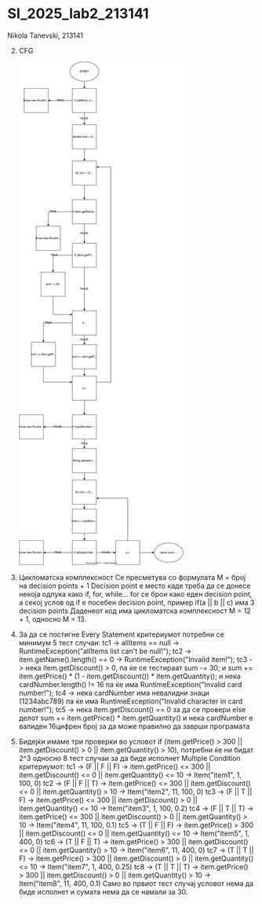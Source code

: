 # SI_2025_lab2_213141
Nikola Tanevski, 213141

2. CFG
   
   ![CFG](assets/CFG1.svg)

   
3. Цикломатска комплексност
   Се пресметува со формулата M = број на decision points + 1
   Decision point е место каде треба да се донесе некоја одлука како if, for, while...
   for се брои како еден decision point, а секој услов од if е посебен decision point, пример if(a || b || c)
   има 3 decision points
   Даденеот код има цикломатска комплексност M = 12 + 1, односно M = 13.
   
4. За да се постигне Every Statement критериумот потребни се минимум 5 тест случаи:
   tc1 -> allItems == null -> RuntimeException("allItems list can't be null!");
   tc2 -> item.getName().length() == 0 -> RuntimeException("Invalid item!");
   tc3 -> нека item.getDiscount() > 0, па ќе се тестираат sum -= 30; и sum += item.getPrice() * (1 - item.getDiscount()) * item.getQuantity(); и нека cardNumber.length() != 16 па ќе има RuntimeException("Invalid card number!");
   tc4 -> нека cardNumber има невалидни знаци (1234abc789) па ќе има RuntimeException("Invalid character in card number!");
   tc5 -> нека item.getDiscount() == 0 за да се провери else делот sum += item.getPrice() * item.getQuantity() и нека cardNumber е валиден 16цифрен број за да може правилно да заврши програмата
   
5. Бидејќи имаме три проверки во условот if (item.getPrice() > 300 || item.getDiscount() > 0 || item.getQuantity() > 10), потребни ќе ни бидат 2^3 односно 8 тест случаи за да биде исполнет Multiple Condition критериумот:
   tc1 -> (F || F || F) -> item.getPrice() <= 300 || item.getDiscount() <= 0 || item.getQuantity() <= 10 -> Item("item1", 1, 100, 0)
   tc2 -> (F || F || T) -> item.getPrice() <= 300 || item.getDiscount() <= 0 || item.getQuantity() > 10 -> Item("item2", 11, 100, 0)
   tc3 -> (F || T || F) -> item.getPrice() <= 300 || item.getDiscount() > 0 || item.getQuantity() <= 10 -> Item("item3", 1, 100, 0.2)
   tc4 -> (F || T || T) -> item.getPrice() <= 300 || item.getDiscount() > 0 || item.getQuantity() > 10 -> Item("item4", 11, 100, 0.1)
   tc5 -> (T || F || F) -> item.getPrice() > 300 || item.getDiscount() <= 0 || item.getQuantity() <= 10 -> Item("item5", 1, 400, 0)
   tc6 -> (T || F || T) -> item.getPrice() > 300 || item.getDiscount() <= 0 || item.getQuantity() > 10 -> Item("item6", 11, 400, 0)
   tc7 -> (T || T || F) -> item.getPrice() > 300 || item.getDiscount() > 0 || item.getQuantity() <= 10 -> Item("item7", 1, 400, 0.25)
   tc8 -> (T || T || T) -> item.getPrice() > 300 || item.getDiscount() > 0 || item.getQuantity() > 10 -> Item("item8", 11, 400, 0.1)
   Само во првиот тест случај условот нема да биде исполнет и сумата нема да се намали за 30.
   
